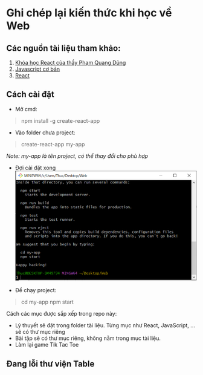 # Ghi chép lại kiến thức khi học về Web
## Các nguồn tài liệu tham khảo:
1. [Khóa học React của thầy Phạm Quang Dũng](https://programming.daotao.ai/)
2. [Javascript cơ bản](https://www.youtube.com/playlist?list=PLncHg6Kn2JT5dfQqpVtfNYvv3EBVHHVKo)
3. [React](https://www.youtube.com/playlist?list=PLncHg6Kn2JT4C0enPGQPK7ZIlEoZ1ZvRy)

## Cách cài đặt
- Mở cmd:
> npm install -g create-react-app
- Vào folder chưa project:
> create-react-app my-app

*Note: my-app là tên project, có thể thay đổi cho phù hợp*

- Đợi cài đặt xong
![](./TaiLieu/pictures/create_react_app.PNG)

- Để chạy project:
> cd my-app
> npm start

Cách các mục được sắp xếp trong repo này:
- Lý thuyết sẽ đặt trong folder tài liệu. Từng mục như React, JavaScript, ... sẽ có thư mục riêng
- Bài tập sẽ có thư mục riêng, không nằm trong mục tài liệu.
- Làm lại game Tik Tac Toe

## Đang lỗi thư viện Table